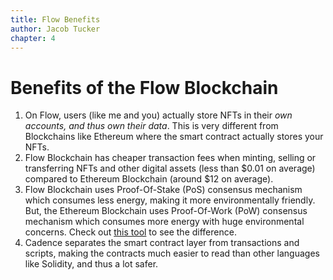 ```yaml
---
title: Flow Benefits
author: Jacob Tucker
chapter: 4
---
```


# Benefits of the Flow Blockchain

1. On Flow, users (like me and you) actually store NFTs in their _own accounts, and thus own their data_. This is very different from Blockchains like Ethereum where the smart contract actually stores your NFTs.
2. Flow Blockchain has cheaper transaction fees when minting, selling or transferring NFTs and other digital assets (less than $0.01 on average) compared to Ethereum Blockchain (around $12 on average).
3. Flow Blockchain uses Proof-Of-Stake (PoS) consensus mechanism which consumes less energy, making it more environmentally friendly. But, the Ethereum Blockchain uses Proof-Of-Work (PoW) consensus mechanism which consumes more energy with huge environmental concerns. Check out [this tool](https://flow-energy.vercel.app/) to see the difference.
4. Cadence separates the smart contract layer from transactions and scripts, making the contracts much easier to read than other languages like Solidity, and thus a lot safer.
